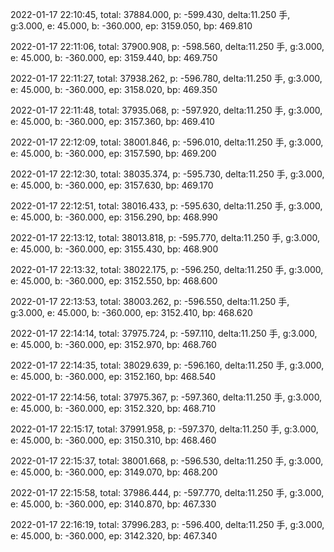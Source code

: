 2022-01-17 22:10:45, total: 37884.000, p: -599.430, delta:11.250 手, g:3.000, e: 45.000, b: -360.000, ep: 3159.050, bp: 469.810

2022-01-17 22:11:06, total: 37900.908, p: -598.560, delta:11.250 手, g:3.000, e: 45.000, b: -360.000, ep: 3159.440, bp: 469.750

2022-01-17 22:11:27, total: 37938.262, p: -596.780, delta:11.250 手, g:3.000, e: 45.000, b: -360.000, ep: 3158.020, bp: 469.350

2022-01-17 22:11:48, total: 37935.068, p: -597.920, delta:11.250 手, g:3.000, e: 45.000, b: -360.000, ep: 3157.360, bp: 469.410

2022-01-17 22:12:09, total: 38001.846, p: -596.010, delta:11.250 手, g:3.000, e: 45.000, b: -360.000, ep: 3157.590, bp: 469.200

2022-01-17 22:12:30, total: 38035.374, p: -595.730, delta:11.250 手, g:3.000, e: 45.000, b: -360.000, ep: 3157.630, bp: 469.170

2022-01-17 22:12:51, total: 38016.433, p: -595.630, delta:11.250 手, g:3.000, e: 45.000, b: -360.000, ep: 3156.290, bp: 468.990

2022-01-17 22:13:12, total: 38013.818, p: -595.770, delta:11.250 手, g:3.000, e: 45.000, b: -360.000, ep: 3155.430, bp: 468.900

2022-01-17 22:13:32, total: 38022.175, p: -596.250, delta:11.250 手, g:3.000, e: 45.000, b: -360.000, ep: 3152.550, bp: 468.600

2022-01-17 22:13:53, total: 38003.262, p: -596.550, delta:11.250 手, g:3.000, e: 45.000, b: -360.000, ep: 3152.410, bp: 468.620

2022-01-17 22:14:14, total: 37975.724, p: -597.110, delta:11.250 手, g:3.000, e: 45.000, b: -360.000, ep: 3152.970, bp: 468.760

2022-01-17 22:14:35, total: 38029.639, p: -596.160, delta:11.250 手, g:3.000, e: 45.000, b: -360.000, ep: 3152.160, bp: 468.540

2022-01-17 22:14:56, total: 37975.367, p: -597.360, delta:11.250 手, g:3.000, e: 45.000, b: -360.000, ep: 3152.320, bp: 468.710

2022-01-17 22:15:17, total: 37991.958, p: -597.370, delta:11.250 手, g:3.000, e: 45.000, b: -360.000, ep: 3150.310, bp: 468.460

2022-01-17 22:15:37, total: 38001.668, p: -596.530, delta:11.250 手, g:3.000, e: 45.000, b: -360.000, ep: 3149.070, bp: 468.200

2022-01-17 22:15:58, total: 37986.444, p: -597.770, delta:11.250 手, g:3.000, e: 45.000, b: -360.000, ep: 3140.870, bp: 467.330

2022-01-17 22:16:19, total: 37996.283, p: -596.400, delta:11.250 手, g:3.000, e: 45.000, b: -360.000, ep: 3142.320, bp: 467.340
